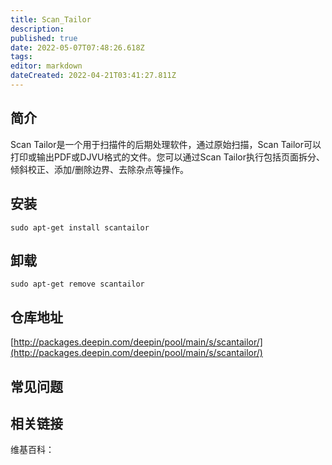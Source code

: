 ```yaml
---
title: Scan_Tailor
description: 
published: true
date: 2022-05-07T07:48:26.618Z
tags: 
editor: markdown
dateCreated: 2022-04-21T03:41:27.811Z
---
```


## 简介

Scan Tailor是一个用于扫描件的后期处理软件，通过原始扫描，Scan Tailor可以打印或输出PDF或DJVU格式的文件。您可以通过Scan Tailor执行包括页面拆分、倾斜校正、添加/删除边界、去除杂点等操作。

## 安装

`sudo apt-get install scantailor`

## 卸载

`sudo apt-get remove scantailor`

## 仓库地址

[http://packages.deepin.com/deepin/pool/main/s/scantailor/](http://packages.deepin.com/deepin/pool/main/s/scantailor/)

## 常见问题

## 相关链接

维基百科：
